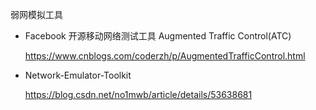 弱网模拟工具



- Facebook 开源移动网络测试工具 Augmented Traffic Control(ATC)

  https://www.cnblogs.com/coderzh/p/AugmentedTrafficControl.html

- Network-Emulator-Toolkit

  https://blog.csdn.net/no1mwb/article/details/53638681

